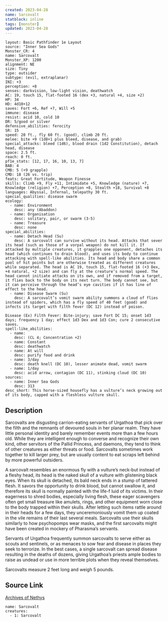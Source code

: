 ```yaml
---
created: 2023-04-28
name: Sarcovalt
statblock: inline
tags: [monster]
updated: 2023-04-28
---
```

```statblock
layout: Basic Pathfinder 1e Layout
source: "Inner Sea Gods"
Monster_CR: 4
name: Sarcovalt
Monster_XP: 1200
alignment: NE
size: Tiny
type: outsider
subtype: (evil, extraplanar)
INI: +3
perception: +8
senses: darkvision, low-light vision, deathwatch
AC: 19, touch 15, flat-footed 16 (dex +3, natural +4, size +2)
HP: 34
HD: 4d10+12
saves: Fort +6, Ref +7, Will +5
immune: disease
resist: acid 10, cold 10
DR: 5/good or silver
defensive_abilities: ferocity
SR: 15
speed: 20 ft., fly 60 ft. (good), climb 20 ft.
melee: bite +9 (1d8+1 plus bleed, disease, and grab)
special_attacks: bleed (1d6), blood drain (1d2 Constitution), detach head, disease
space: 2.5 ft.
reach: 0 ft.
pf1e_stats: [12, 17, 16, 10, 13, 7]
BAB: 4
CMB: 5 (+9 grapple)
CMD: 18 (26 vs. trip)
feats: Great Fortitude, Weapon Finesse
skills: Climb +9, Fly +11, Intimidate +5, Knowledge (nature) +7, Knowledge (religion) +7, Perception +8, Stealth +18, Survival +8
languages: Abyssal, Infernal, telepathy 30 ft.
special_qualities: disease swarm
ecology:
  - name: Environment
    desc: any (Abaddon)
  - name: Organisation
    desc: solitary, pair, or swarm (3-5)
  - name: Treasure
    desc: none
special_abilities:
  - name: Detach Head (Su)
    desc: A sarcovalt can survive without its head. Attacks that sever its head (such as those of a vorpal weapon) do not kill it. If attacked by multiple creatures, it grapples one opponent, detaches its head (which continues to drain blood), and uses its body to continue attacking with spell-like abilities. Its head and body share a common pool of hit points but are otherwise treated as different creatures while separated. The head is AC 19, touch 15, flat-footed 16 (+3 Dex, +4 natural, +2 size) and can fly at the creature’s normal speed. The head cannot initiate attacks on its own, and if removed from a target, it flies back to the body on its next turn. The body cannot see, but it can perceive through the head’s eye cavities if it has line of effect to the head.
  - name: Disease Swarm (Su)
    desc: A sarcovalt’s vomit swarm ability summons a cloud of flies instead of spiders, which has a fly speed of 40 feet (good) and infects its target with filth fever (DC 12) instead of poison.

Disease (Ex) Filth Fever: Bite-injury; save Fort DC 15; onset 1d3 days; frequency 1 day; effect 1d3 Dex and 1d3 Con; cure 2 consecutive saves.
spell-like_abilities:
  - name:
    desc: (CL 4; Concentration +2)
  - name: Constant
    desc: deathwatch
  - name: At will
    desc: purify food and drink
  - name: 3/day
    desc: death knell (DC 10), lesser animate dead, vomit swarm
  - name: 1/day
    desc: acid arrow, contagion (DC 11), stinking cloud (DC 10)
sources:
  - name: Inner Sea Gods
    desc: 313
desc_short: This horse-sized housefly has a vulture’s neck growing out of its body, capped with a fleshless vulture skull.
```
## Description
Sarcovalts are disgusting carrion-eating servants of Urgathoa that pick over the filth and the remnants of devoured souls in her planar realm. They have little personal identity and barely remember events more than a few hours old. While they are intelligent enough to converse and recognize their own kind, other servitors of the Pallid Princess, and daemons, they tend to think of other creatures as either threats or food. Sarcovalts sometimes work together to kill larger prey, but are usually content to eat scraps left behind by more powerful outsiders.

A sarcovalt resembles an enormous fly with a vulture’s neck-but instead of a fleshy head, its head is the naked skull of a vulture with glistening black eyes. When its skull is detached, its bald neck ends in a stump of tattered flesh. It savors the opportunity to drink blood, but cannot swallow it, and therefore its skull is normally painted with the life-f luid of its victims. In their eagerness to shred bodies, especially living flesh, these eager scavengers often get small treasure like amulets, rings, and other equipment worn close to the body trapped within their skulls. After letting such items rattle around in their heads for a few days, they unceremoniously vomit them up coated in the vile remains of their last several meals. Sarcovalts use their skulls similarly to how psychopomps wear masks, and the first sarcovalts might have been created in mockery of Pharasma’s servants.

Servants of Urgathoa frequently summon sarcovalts to serve either as scouts and sentinels, or as menaces to sow fear and disease in places they seek to terrorize. In the best cases, a single sarcovalt can spread disease resulting in the deaths of dozens, giving Urgathoa’s priests ample bodies to raise as undead or use in more terrible plots when they reveal themselves.

Sarcovalts measure 2 feet long and weigh 5 pounds.
## Source Link
[Archives of Nethys](https://aonprd.com/MonsterDisplay.aspx?ItemName=Sarcovalt)
```encounter-table
name: Sarcovalt
creatures:
  - 1: Sarcovalt
```
